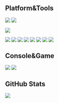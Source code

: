 #

## Platform&Tools

![](https://img.shields.io/badge/OS-Ubuntu-dd4814?style=flat-square&logo=ubuntu&logoColor=ffffff)
![](https://img.shields.io/badge/Windows-10-00a2ed?style=flat-square&logo=windows&logoColor=ffffff)

![](https://img.shields.io/badge/IDE-Visual%20Studio%20Code-0078d7?style=flat-square&logo=visual-studio-code&logoColor=ffffff)

![](https://img.shields.io/badge/-Git-f05032?style=flat-square&logo=git&logoColor=white)
![](https://img.shields.io/badge/-VIM-019331?style=flat-square&logo=vim&logoColor=ffffff)
![](https://img.shields.io/badge/-Golang-6ad7e5?style=flat-square&logo=go&logoColor=ffffff)
![](https://img.shields.io/badge/-C%2B%2B-6295cb?style=flat-square&logo=c%2B%2B&logoColor=ffffff)
![](https://img.shields.io/badge/-Docker-2496ED?style=flat-square&logo=docker&logoColor=ffffff)
![](https://img.shields.io/badge/-Nginx-269539?style=flat-square&logo=nginx&logoColor=ffffff)
![](https://img.shields.io/badge/-MySQL-00618b?style=flat-square&logo=mysql&logoColor=ffffff)
![](https://img.shields.io/badge/-MongoDB-47a248?style=flat-square&logo=mongodb&logoColor=ffffff)

## Console&Game

![](https://img.shields.io/badge/-Nintendo%20Switch-e60012?style=flat-square&logo=nintendo%20switch&logoColor=ffffff)
![](https://img.shields.io/badge/Steam-171a21?style=flat-square&logo=steam&logoColor=ffffff)

## GitHub Stats

<a href="">
    <img align="center" src="https://github-readme-stats.vercel.app/api?username=ramp29&theme=dark&show_icons=true" />
</a>